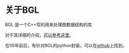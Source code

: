 # 关于BGL
BGL 是一个C++写的用来处理图数据结构的库

对于其详细的介绍，[可以参考这里](http://www.boost.org/doc/libs/1_58_0/libs/graph/doc/index.html)。

在05年前后，有针对BGL的python封装，可以在[github](https://github.com/yiducn/bgl-python)上找到。
